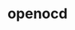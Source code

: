 ---
permalink: /engineering/projects/openocd/
project_link_name: openocd
project_maintainers: ''
project_stats: 'true'
project_url: ''
title: openocd
display: false
---